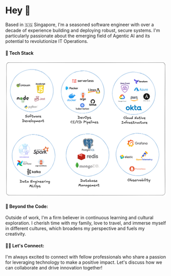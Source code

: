 
# Hey 👋

Based in 🇸🇬 Singapore, I'm a seasoned software engineer with over a decade of experience building and deploying robust, secure systems. I'm particularly passionate about the emerging field of Agentic AI and its potential to revolutionize IT Operations.

#### 🔰 Tech Stack

![alt text](./diagrams/tech-stack.png)

#### 🔰 Beyond the Code:

Outside of work, I'm a firm believer in continuous learning and cultural exploration. I cherish time with my family, love to travel, and immerse myself in different cultures, which broadens my perspective and fuels my creativity.

#### 👨‍💻 Let's Connect:

I'm always excited to connect with fellow professionals who share a passion for leveraging technology to make a positive impact. Let's discuss how we can collaborate and drive innovation together!

<br/>
